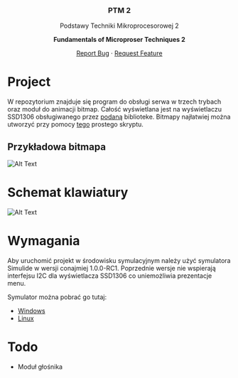 <br />
<p align="center">
  <h3 align="center">PTM 2</h3>

  <p align="center">
    Podstawy Techniki Mikroprocesorowej 2
    <p align="center"> <strong> Fundamentals of Microproser Techniques 2</strong></p>
     <p align="center">
    <a align="center" href="https://github.com/othneildrew/Best-README-Template/issues">Report Bug</a>
    ·
    <a algn="center" href="https://github.com/othneildrew/Best-README-Template/issues">Request Feature</a>
  </p>
</p>  

# Project
W repozytorium znajduje się program do obsługi serwa w trzech trybach oraz moduł do animacji bitmap. Całość wyświetlana jest na wyświetlaczu SSD1306 obsługiwanego przez [podaną](https://github.com/Sylaina/oled-display) biblioteke. Bitmapy najłatwiej można utworzyć przy pomocy [tego](https://github.com/tibounise/Esther) prostego skryptu.
## Przykładowa bitmapa
![Alt Text](https://i.imgur.com/VTLlJDl.gif)

# Schemat klawiatury

![Alt Text](https://i.imgur.com/5VhLSzL.png)

# Wymagania
Aby uruchomić projekt w środowisku symulacyjnym należy użyć symulatora Simulide w wersji conajmiej 1.0.0-RC1. Poprzednie wersje nie wspierają interfejsu I2C dla wyświetlacza SSD1306 co uniemożliwia prezentacje menu.

Symulator można pobrać go tutaj:
* [Windows](https://launchpad.net/simulide/1.0.0/1.0.0-rc1/+download/SimulIDE_1.0.0-RC1_Win64.zip)
* [Linux](https://launchpad.net/simulide/1.0.0/1.0.0-rc1/+download/simulide_1.0.0-RC1.AppImage)

# Todo
* Moduł głośnika







